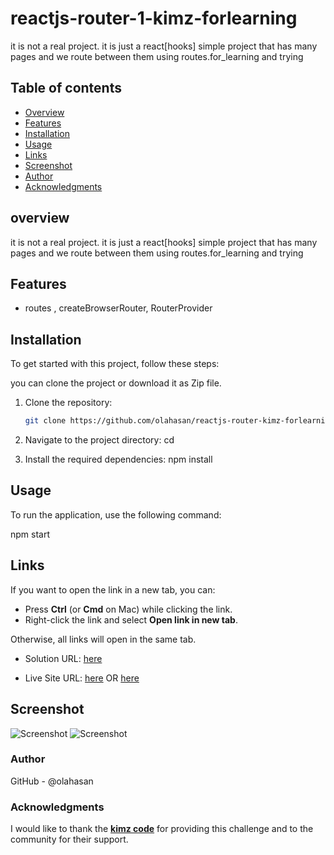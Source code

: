 # reactjs-router-1-kimz-forlearning

it is not a real project. it is just a react[hooks] simple project that has many pages and we route between them using routes.for_learning and trying

## Table of contents

- [Overview](#overview)
- [Features](#Features)
- [Installation](#Installation)
- [Usage](#Usage)
- [Links](#Links)
- [Screenshot](#Screenshot)
- [Author](#author)
- [Acknowledgments](#Acknowledgments)


## overview
it is not a real project. it is just a react[hooks] simple project that has many pages and we route between them using routes.for_learning and trying


## Features
- routes , createBrowserRouter, RouterProvider

## Installation
To get started with this project, follow these steps:

you can clone the project or download it as Zip file.
1. Clone the repository:
   ```bash
   git clone https://github.com/olahasan/reactjs-router-kimz-forlearning.git

2. Navigate to the project directory:
   cd <project-directory>

3. Install the required dependencies:
   npm install   


## Usage
To run the application, use the following command:

npm start


## Links

If you want to open the link in a new tab, you can:

- Press **Ctrl** (or **Cmd** on Mac) while clicking the link.
- Right-click the link and select **Open link in new tab**.

Otherwise, all links will open in the same tab.


- Solution URL: [here](https://github.com/olahasan/reactjs-router-1-kimz-forlearning)

- Live Site URL: [here](https://reactjs-router-kimz-forlearning.surge.sh/)  OR  [here](https://reactjs-router-kimz-forlearning.netlify.app/)

 ## Screenshot
 
![Screenshot](./public/router.png)
![Screenshot](./public/router1.png)


### Author

GitHub - @olahasan

### Acknowledgments

I would like to thank the **[kimz code](https://www.youtube.com/@kimzcodes)** for providing this challenge and to the community for their support.

